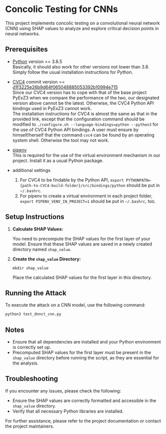 # Concolic Testing for CNNs

This project implements concolic testing on a convolutional neural network (CNN) using SHAP values to analyze and explore critical decision points in neural networks.

## Prerequisites

- [Python](https://www.python.org/downloads/) version == 3.8.5<br>
  Basically, it should also work for other versions not lower than 3.8. Simply follow the usual installation instructions for Python.<br>

- [CVC4](https://github.com/CVC4/CVC4) commit version == [d1f3225e26b9d64f065048885053392b10994e715](https://github.com/cvc5/cvc5/blob/d1f3225e26b9d64f065048885053392b10994e71/INSTALL.md)<br>
  Since our CVC4 version has to cope with that of the base project PyExZ3 when we compare the performance of the two, our designated version above cannot be the latest. Otherwise, the CVC4 Python API bindings used in PyExZ3 cannot work.<br>The installation instructions for CVC4 is almost the same as that in the provided link, except that the configuration command should be modified to `./configure.sh --language-bindings=python --python3` for the use of CVC4 Python API bindings. A user must ensure by himself/herself that the command `cvc4` can be found by an operating system shell. Otherwise the tool may not work.<br>

- [pipenv](https://pypi.org/project/pipenv/)<br>
  This is required for the use of the virtual environment mechanism in our project. Install it as a usual Python package.<br>

- additional settings<br>
  1. For CVC4 to be findable by the Python API, `export PYTHONPATH={path-to-CVC4-build-folder}/src/bindings/python` should be put in `~/.bashrc`.
  2. For pipenv to create a virtual environment in each project folder, `export PIPENV_VENV_IN_PROJECT=1` should be put in `~/.bashrc`, too.


## Setup Instructions

1. **Calculate SHAP Values:**

   You need to precompute the SHAP values for the first layer of your model. Ensure that these SHAP values are saved in a newly created directory named `shap_value`.

2. **Create the `shap_value` Directory:**

   ```
   mkdir shap_value
   ```

   Place the calculated SHAP values for the first layer in this directory.

## Running the Attack

To execute the attack on a CNN model, use the following command:

```bash
python3 test_dnnct_cnn.py
```

## Notes

- Ensure that all dependencies are installed and your Python environment is correctly set up.
- Precomputed SHAP values for the first layer must be present in the `shap_value` directory before running the script, as they are essential for the analysis.

## Troubleshooting

If you encounter any issues, please check the following:

- Ensure the SHAP values are correctly formatted and accessible in the `shap_value` directory.
- Verify that all necessary Python libraries are installed.

For further assistance, please refer to the project documentation or contact the project maintainers.
